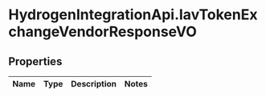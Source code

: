 # HydrogenIntegrationApi.IavTokenExchangeVendorResponseVO

## Properties
Name | Type | Description | Notes
------------ | ------------- | ------------- | -------------


